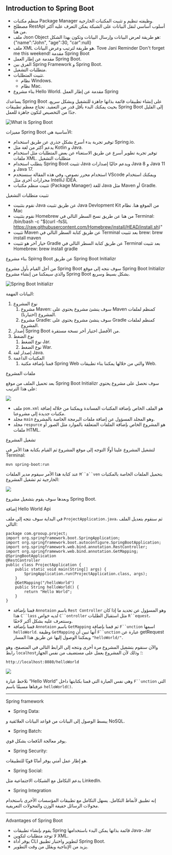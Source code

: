 ## Introduction to Spring Boot

- منظم مكتبات Package Manager وظيفته تنظيم و تثبيت المكتبات الخارجية.
- مصطلح RestApi أسلوب أساسي لنقل البيانات على الشبكة يمكن التعرف عليه أكثر من هنا.
- ملف Json Object هو طريقة لعرض البيانات وإرسال البيانات وتكون بهذا الشكل:
    {"name":"John", "age":30, "car":null}
- ملف XML هو طريقة لترتيب وعرض البيانات.
    <note>
        <to>Tove</to>
        <from>Jani</from>
        <heading>Reminder</heading>
        <body>Don't forget me this weekend!</body>
    </note>
مقدمة Spring Boot 
- مقدمة عن إطار العمل Spring Boot.
- الفرق بين Spring Framework و Spring Boot.
- متطلبات التشغيل.
- تثبيت المتطلبات.
    - نظام Windows.
    - نظام Mac.
- بناء مشروع Hello World.
مقدمة عن إطار العمل Spring

يساعدك Spring Boot على إنشاء تطبيقات قائمة بذاتها جاهزة للتشغيل وبشكل سريع، بحيث يمكنك البدء بأقل قدر من التعقيد. تحتاج معظم تطبيقات Spring Boot إلى القليل جدًا من التخصيص لتكون جاهزة للعمل.


![What is Spring Boot](https://static.javatpoint.com/springboot/images/what-is-spring-boot.png)


مميزات Spring Boot الأساسية هي:

- توفير تجربة بدء أسرع بشكل جذري عن طريق استخدام Spring.io.
- يدعم أكثر من لغة مثل Kotlin و Java.
- توفير تجربة تطوير أسرع عن طريق الاستغناء عن بعض المتطلبات مثل استخدام ملفات XML.
متطلبات التشغيل
- يتطلب استخدام Spring Boot تثبيت Java ويدعم حاليًا إصدارات Java 8 و Java 11 و Java 17.
- استخدام محرر نصوص، وفي هذه المقالة سنستخدم VScode ويمكنك استخدام محرارات أخرى مثل IntelliJ IDEA.
- تثبيت منظم مكتبات (Package Manager) للغة Java مثل Maven أو Gradle.


تثبيت متطلبات التشغيل
- نقوم بتثبيت Java عن طريق تثبيت Java Devlopment Kit من الموقع هنا.
نظام Mac
- نقوم بتثبيت Homebrew من هنا عن طريق نسخ السطر التالي في Terminal:
    /bin/bash -c "$(curl -fsSL https://raw.githubusercontent.com/Homebrew/install/HEAD/install.sh)"
- تثبيت Maven عن طريق كتابة السطر التالي في Terminal بعد تثبيت brew:
    brew install maven
- خيار آخر هو تثبيت Gradle عن طريق كتابة السطر التالي في Terminal بعد تثبيت Homebrew:
    brew install gradle


بناء مشروع Spirng Boot عن طريق Spring Boot Initializr

من أجل القيام بأول مشروع Spring Boot سوف نتجه إلى موقع Spring Boot Initializr والذي سيمكننا من إنشاء مشروع Spring Boot بشكل بسيط وسريع.
 

![Spring Boot Initializr](https://paper-attachments.dropbox.com/s_4E5081556D8D7995404A88F735C9A07394B3AAF32E4850A4FE39753C3240EBAD_1637503118742_Untitled.png)


البيانات المهمة:

1. نوع المشروع
    1. مشروع Maven: سوف ينشئ مشروع يحتوي على Maven كمنظم لملفات المشروع (اختيارنا).
    2. مشروع Gradle: سوف ينشئ مشروع يحتوي على Gradle كمنظم لملفات المشروع.
2. إصدار Spring Boot من الأفضل اختيار أخر نسخة مستقرة.
3. نوع الضغط
    1. نوع الضغط Jar.
    2. نوع الضغط War.
4. إصدار لغة Java.
5. المكتبات الداعمة
    1. قمنا بإضافة مكتبة Spring Web والتي من خلالها يمكننا بناء تطبيقات Web.


ملفات المشروع

بعد تحميل الملف من موقع Spring Boot Initializr سوف نحصل على مشروع يحتوي على هذا الترتيب: 

![](https://paper-attachments.dropbox.com/s_4E5081556D8D7995404A88F735C9A07394B3AAF32E4850A4FE39753C3240EBAD_1637580930718_image.png)

- ملف `pom.xml` هو الملف الخاص بإضافة المكتبات المساندة ويمكننا من خلاله إضافة مكتبات جديدة إلى مشروعنا.
- مجلد `main` وهو المجلد المسؤول عن إضافة ملفات البرمجة الخاصة بالمشروع.
- مجلد `respurce` هو المشروع الخاص بإضافة الملفات المتعلقة بالموارد مثل الصور أو ملفات HTML.


تشغيل المشروع 

لتشغيل المشروع علينا أولًا التوجه إلى موقع المشروع ثم القيام بكتابة هذا الأمر في Terminal:

    mvn spring-boot:run 

عند كتابة هذا الأمر سيقوم مدير الملفات `M``a``ven` بتحميل الملفات الخاصة بالمكتبات الخارجية ثم تشغيل المشروع:

![](https://paper-attachments.dropbox.com/s_4E5081556D8D7995404A88F735C9A07394B3AAF32E4850A4FE39753C3240EBAD_1637581330112_image.png)


وبعدها سوف يقوم بتشغيل مشروع Spring Boot.


إضافة Hello World Api

في البداية سوف نتجه إلى ملف `ProjectApplication.java`، ثم سنقوم بتعديل الملف التالي:

    package com.grooup.project;
    import org.springframework.boot.SpringApplication;
    import org.springframework.boot.autoconfigure.SpringBootApplication;
    import org.springframework.web.bind.annotation.RestController;
    import org.springframework.web.bind.annotation.GetMapping;
    @SpringBootApplication
    @RestController
    public class ProjectApplication {
        public static void main(String[] args) {
            SpringApplication.run(ProjectApplication.class, args);
        }
        @GetMapping("/helloWorld")
        public String helloWorld() {
            return "Hello World";
        }
    } 
- قمنا بإضافة `Annotaion` باسم `Rest Controller` وهو المسؤول عن تحديد ما إذا كان هذا `C``lass` لديه خواص `C``ontroller` مثل استقبال الطلبات `R``equest`، وسنتعرف عليه بشكل أكبر لاحقًا.
- قمنا بإضافة `Annotaion` باسم `GetMapping` ثم قمنا بإضافة `F``unction` اسمها `helloWorld`. وظيفة `GetMapping` أنها تبين أن `F``unction` عبارة عن getRequest ويمكننا الوصول إليها عن طريق هذا المسار `"helloWorld/"`.

والآن سنقوم بتشغيل المشروع مرة أخرى ونتجه إلى الرابط التالي في المتصفح، وهو رابط `localhost`؛ وذلك لأن المشروع يعمل على مستضيف من نفس الجهاز:

    http://localhost:8080/helloWorld


![](https://paper-attachments.dropbox.com/s_4E5081556D8D7995404A88F735C9A07394B3AAF32E4850A4FE39753C3240EBAD_1637582895855_image.png)


نلاحظ عبارة “Hello World” وهي نفس العبارة التي قمنا بكتابتها داخل `F``unction` التي عرفناها مسبقًا باسم `helloWorld()`.



----------


Spring framework 


- Spring Data:

يبسط الوصول إلى البيانات من قواعد البيانات العلائقية و NoSQL.

- Spring Batch: 

يوفر معالجة الدُفعات بشكل قوي.

- Spring Security: 

هو إطار عمل أمني يوفر أمانًا قويًا للتطبيقات.

- Spring Social: 

يدعم التكامل مع الشبكات الاجتماعية مثل LinkedIn.

- Spring Integration

إنه تطبيق لأنماط التكامل. يسهل التكامل مع تطبيقات المؤسسات الأخرى باستخدام محولات الرسائل خفيفة الوزن والمحولات التعريفية.



----------


Advantages of Spring Boot
- يقوم بإنشاء تطبيقات Spring قائمة بذاتها يمكن البدء باستخدامها Java-.Jar
- لا توجد متطلبات لتكوين XML.
- يوفر أداة CLI لتطوير واختبار تطبيق Spring Boot.
- يزيد من الإنتاجية ويقلل من وقت التطوير.

